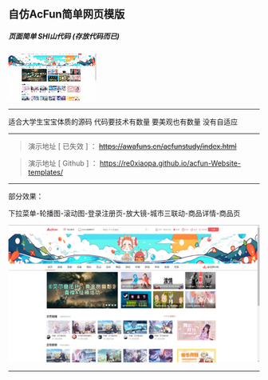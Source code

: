 ## 自仿AcFun简单网页模版

##### 页面简单 SHI山代码 (存放代码而已)

![image](/assets/image.gif)

---

适合大学生宝宝体质的源码 代码要技术有数量 要美观也有数量 没有自适应

---

>演示地址 [ 已失效 ] ：
<del>https://awafuns.cn/acfunstudy/index.html</del>

>演示地址 [ Github ] ：
https://re0xiaopa.github.io/acfun-Website-templates/

---

部分效果：

下拉菜单-轮播图-滚动图-登录注册页-放大镜-城市三联动-商品详情-商品页

![image](/assets/image.webp)

----
